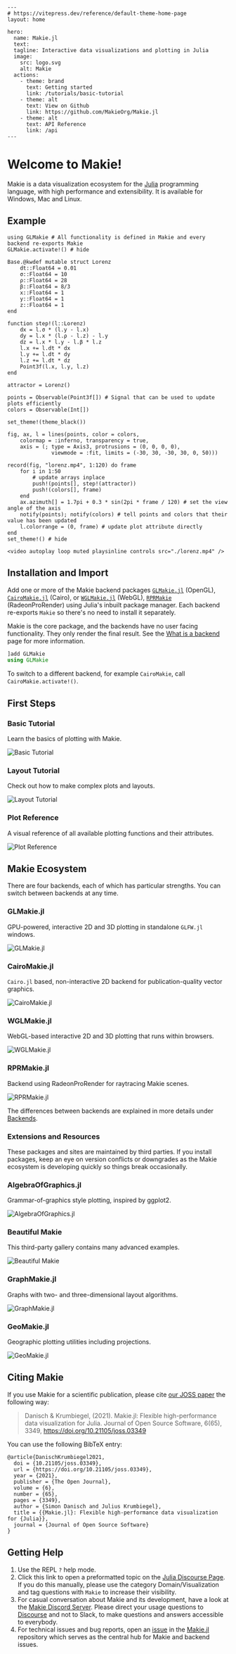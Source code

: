 ````@raw html
---
# https://vitepress.dev/reference/default-theme-home-page
layout: home

hero:
  name: Makie.jl
  text: 
  tagline: Interactive data visualizations and plotting in Julia 
  image:
    src: logo.svg
    alt: Makie
  actions:
    - theme: brand
      text: Getting started
      link: /tutorials/basic-tutorial
    - theme: alt
      text: View on Github
      link: https://github.com/MakieOrg/Makie.jl
    - theme: alt
      text: API Reference
      link: /api
---
````

# Welcome to Makie!

Makie is a data visualization ecosystem for the [Julia](https://julialang.org/) programming language, with high performance and extensibility.
It is available for Windows, Mac and Linux.

## Example

```@example
using GLMakie # All functionality is defined in Makie and every backend re-exports Makie
GLMakie.activate!() # hide

Base.@kwdef mutable struct Lorenz
    dt::Float64 = 0.01
    σ::Float64 = 10
    ρ::Float64 = 28
    β::Float64 = 8/3
    x::Float64 = 1
    y::Float64 = 1
    z::Float64 = 1
end

function step!(l::Lorenz)
    dx = l.σ * (l.y - l.x)
    dy = l.x * (l.ρ - l.z) - l.y
    dz = l.x * l.y - l.β * l.z
    l.x += l.dt * dx
    l.y += l.dt * dy
    l.z += l.dt * dz
    Point3f(l.x, l.y, l.z)
end

attractor = Lorenz()

points = Observable(Point3f[]) # Signal that can be used to update plots efficiently
colors = Observable(Int[])

set_theme!(theme_black())

fig, ax, l = lines(points, color = colors,
    colormap = :inferno, transparency = true, 
    axis = (; type = Axis3, protrusions = (0, 0, 0, 0), 
              viewmode = :fit, limits = (-30, 30, -30, 30, 0, 50)))

record(fig, "lorenz.mp4", 1:120) do frame
    for i in 1:50
        # update arrays inplace
        push!(points[], step!(attractor))
        push!(colors[], frame)
    end
    ax.azimuth[] = 1.7pi + 0.3 * sin(2pi * frame / 120) # set the view angle of the axis
    notify(points); notify(colors) # tell points and colors that their value has been updated
    l.colorrange = (0, frame) # update plot attribute directly
end
set_theme!() # hide
```

```@raw html
<video autoplay loop muted playsinline controls src="./lorenz.mp4" />
```

## Installation and Import

Add one or more of the Makie backend packages [`GLMakie.jl`](/explanations/backends/glmakie/) (OpenGL), [`CairoMakie.jl`](/explanations/backends/cairomakie/) (Cairo), or [`WGLMakie.jl`](/explanations/backends/wglmakie/) (WebGL), [`RPRMakie`](/explanations/backends/rprmakie/) (RadeonProRender) using Julia's inbuilt package manager. Each backend re-exports `Makie` so there's no need to install it separately.

Makie is the core package, and the backends have no user facing functionality.  They only render the final result.  See the [What is a backend](@ref) page for more information.

```julia
]add GLMakie
using GLMakie
```

To switch to a different backend, for example `CairoMakie`, call `CairoMakie.activate!()`.

## First Steps

### Basic Tutorial
Learn the basics of plotting with Makie.

![Basic Tutorial](./assets/basic_tutorial_example.png)

### Layout Tutorial
Check out how to make complex plots and layouts.

![Layout Tutorial](./assets/layout_tutorial.png)

### Plot Reference
A visual reference of all available plotting functions and their attributes.

![Plot Reference](./assets/mandelbrot_heatmap.png)


## Makie Ecosystem

There are four backends, each of which has particular strengths. You can switch between backends at any time.

### GLMakie.jl
GPU-powered, interactive 2D and 3D plotting in standalone `GLFW.jl` windows.

![GLMakie.jl](./assets/surface_example.png)

### CairoMakie.jl
`Cairo.jl` based, non-interactive 2D backend for publication-quality vector graphics.

![CairoMakie.jl](./assets/density_example.png)

### WGLMakie.jl
WebGL-based interactive 2D and 3D plotting that runs within browsers.

![WGLMakie.jl](./assets/wireframe_example.png)

### RPRMakie.jl
Backend using RadeonProRender for raytracing Makie scenes.

![RPRMakie.jl](./assets/topographie.png)

The differences between backends are explained in more details under [Backends](@ref).

### Extensions and Resources

These packages and sites are maintained by third parties. If you install packages, keep an eye on version conflicts or downgrades as the Makie ecosystem is developing quickly so things break occasionally.

### AlgebraOfGraphics.jl
Grammar-of-graphics style plotting, inspired by ggplot2.

![AlgebraOfGraphics.jl](./assets/aog_example.png)

### Beautiful Makie
This third-party gallery contains many advanced examples.

![Beautiful Makie](./assets/beautifulmakie_example.png)

### GraphMakie.jl
Graphs with two- and three-dimensional layout algorithms.

![GraphMakie.jl](./assets/graphmakie.png)

### GeoMakie.jl
Geographic plotting utilities including projections.

![GeoMakie.jl](./assets/geomakie_example.png)


## Citing Makie

If you use Makie for a scientific publication, please cite [our JOSS paper](https://joss.theoj.org/papers/10.21105/joss.03349) the following way:

> Danisch & Krumbiegel, (2021). Makie.jl: Flexible high-performance data visualization for Julia. Journal of Open Source Software, 6(65), 3349, https://doi.org/10.21105/joss.03349

You can use the following BibTeX entry:

```
@article{DanischKrumbiegel2021,
  doi = {10.21105/joss.03349},
  url = {https://doi.org/10.21105/joss.03349},
  year = {2021},
  publisher = {The Open Journal},
  volume = {6},
  number = {65},
  pages = {3349},
  author = {Simon Danisch and Julius Krumbiegel},
  title = {{Makie.jl}: Flexible high-performance data visualization for {Julia}},
  journal = {Journal of Open Source Software}
}
```

## Getting Help

1. Use the REPL `?` help mode.
1. Click this link to open a preformatted topic on the [Julia Discourse Page](https://discourse.julialang.org/new-topic?title=Makie%20-%20Your%20question%20here&category=domain/viz&tags=Makie&body=You%20can%20write%20your%20question%20in%20this%20space.%0A%0ABefore%20asking%2C%20please%20take%20a%20minute%20to%20make%20sure%20that%20you%20have%20installed%20the%20latest%20available%20versions%20and%20have%20looked%20at%20%5Bthe%20most%20recent%20documentation%5D(http%3A%2Fmakie.juliaplots.org%2Fstable%2F)%20%3Ainnocent%3A). If you do this manually, please use the category Domain/Visualization and tag questions with `Makie` to increase their visibility.
1. For casual conversation about Makie and its development, have a look at the  [Makie Discord Server](https://discord.gg/6mpFXPCvks). Please direct your usage questions to [Discourse](https://discourse.julialang.org/new-topic?title=Makie%20-%20Your%20question%20here&category=domain/viz&tags=Makie&body=You%20can%20write%20your%20question%20in%20this%20space.%0A%0ABefore%20asking%2C%20please%20take%20a%20minute%20to%20make%20sure%20that%20you%20have%20installed%20the%20latest%20available%20versions%20and%20have%20looked%20at%20%5Bthe%20most%20recent%20documentation%5D(http%3A%2Fmakie.juliaplots.org%2Fstable%2F)%20%3Ainnocent%3A) and not to Slack, to make questions and answers accessible to everybody.
1. For technical issues and bug reports, open an [issue](https://github.com/MakieOrg/Makie.jl/issues/new) in the [Makie.jl](https://github.com/MakieOrg/Makie.jl) repository which serves as the central hub for Makie and backend issues.
